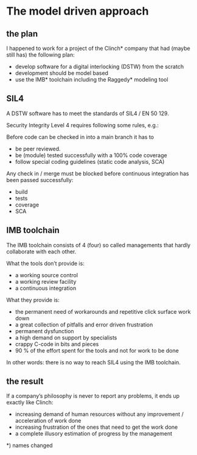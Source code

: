 # The model driven approach
## the plan
I happened to work for a project of the Clinch* company that had (maybe still has) the following plan:
-	develop software for a digital interlocking (DSTW) from the scratch
-	development should be model based
-	use the IMB* toolchain including the Raggedy* modeling tool

## SIL4
A DSTW software has to meet the standards of SIL4 / EN 50 129. 

Security Integrity Level 4 requires following some rules, e.g.:

Before code can be checked in into a main branch it has to 
-	be peer reviewed.
-	be (module) tested successfully with a 100% code coverage
-	follow special coding guidelines (static code analysis, SCA)

Any check in / merge must be blocked before continuous integration has been passed successfully:
-	build
-	tests
-	coverage
-	SCA

## IMB toolchain
The IMB toolchain consists of 4 (four) so called managements that hardly collaborate with each other.

What the tools don’t provide is: 
-	a working source control
-	a working review facility
-	a continuous integration

What they provide is:
-	the permanent need of workarounds and repetitive click surface work down
-	a great collection of pitfalls and error driven frustration
-	permanent dysfunction
-	a high demand on support by specialists
-	crappy C-code in bits and pieces
-   90 % of the effort spent for the tools and not for work to be done

In other words: there is no way to reach SIL4 using the IMB toolchain.

## the result
If a company’s philosophy is never to report any problems, it ends up exactly like Clinch:
-	increasing demand of human resources without any improvement / acceleration of work done
-	increasing frustration of the ones that need to get the work done
-	a complete illusory estimation of progress by the management

*) names changed
